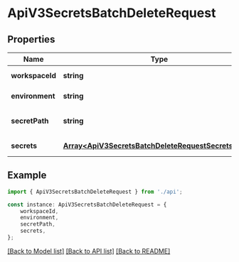 # ApiV3SecretsBatchDeleteRequest


## Properties

Name | Type | Description | Notes
------------ | ------------- | ------------- | -------------
**workspaceId** | **string** |  | [default to undefined]
**environment** | **string** |  | [default to undefined]
**secretPath** | **string** |  | [optional] [default to '/']
**secrets** | [**Array&lt;ApiV3SecretsBatchDeleteRequestSecretsInner&gt;**](ApiV3SecretsBatchDeleteRequestSecretsInner.md) |  | [default to undefined]

## Example

```typescript
import { ApiV3SecretsBatchDeleteRequest } from './api';

const instance: ApiV3SecretsBatchDeleteRequest = {
    workspaceId,
    environment,
    secretPath,
    secrets,
};
```

[[Back to Model list]](../README.md#documentation-for-models) [[Back to API list]](../README.md#documentation-for-api-endpoints) [[Back to README]](../README.md)
